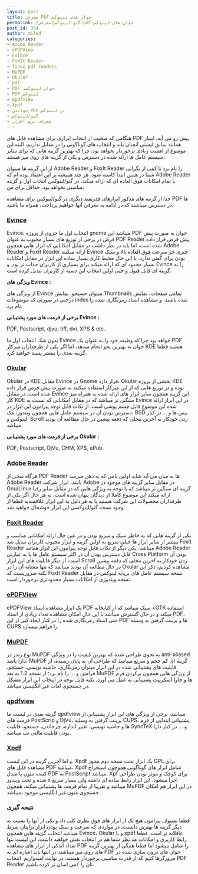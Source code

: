 ```yaml
---
layout: post
title: معرفی PDF خوان های لینوکس
permalink: /گنو-لینوکس/معرفی-pdf-خوان-های-لینوکس
post_id: 354
author: milad
categories: 
- Adobe Reader
- ePDFView
- Evince
- FoxIt Reader
- linux pdf readers
- MuPDF
- Okular
- pdf
- PDF خوان لینوکسی
- PDF لینوکس
- qpdfview
- Xpdf
- خواندن PDF در لینوکس
- گنو/لینوکس
- معرفی نرم افزار
---
```


هنگامی که صحبت از انتخاب ابزاری برای مشاهده فایل های PDF پیش رو می آید، اینبار همانند سابق لیستی آنچنان بلند و انتخاب های گوناگونی را در مقابل نداریم، البته این موضوع از اهمیت زیادی برخوردار نخواهد بود، چرا که بهترین گزینه هایی که برای سایر سیستم عامل ها ارائه شده در دسترس و یکی از گزینه های روی میز هستند.

از این گزینه ها میتوان Adobe Reader و FoxIt Reader را نام برد تا کمی از نگرانی شما در همین ابتدا کاسته شود، هر چند همیشه بر این اعتقاد بوده ام که Adobe Reader با تمام امکانات فوق العاده ای که ارائه میکند، در گنو/لینوکس انتخاب اول و گزینه مناسبی نخواهد بود، حداقل برای من.

جدا از گزینه های مذکور ابزارهای قدرتمند دیگری در گنو/لینوکس برای مشاهده PDF ها در دسترس میباشند که در ادامه به معرفی آنها خواهیم پرداخت، همراه ما باشید.


### [Evince](http://projects.gnome.org/evince/)


Evince، انتخاب اول ما جزوی از پروژه gnome میباشد این PDF خوان به صورت پیش فرض در برخی از توزیع های بسیار محبوب به عنوان PDF Reader پیش فرض قرار داده شده است، اما باید در نظر داشت در مقابل امکاناتی که ابزار هایی همچون Adobe Reader و FoxIt Reader ارائه میکنند Evince چیزی جز سرعت فوق العاده بالا و سبک بودن برای گفتن ندارد، با این حال محیط کاری بسیار ساده این ابزار در مقابل امکانات بسیار محدود ای که ارائه میکند برای بسیاری از کاربران جذاب تر بود ِ و Evince را به گزینه ای قابل قبول و حتی اولین انتخاب این دسته از کاربران تبدیل کرده است.

**ویژگی های Evince :**


از ویژگی های Evince میتوان جستجو، نمایش Thumbnails تمامی صفحات، نمایش درختی در صورتی که موضوعات index شده باشند، و مشاهده اسناد رمزنگاری شده را نام برد.

**برخی از فرمت های مورد پشتیبانی Evince :**


PDF, Postscript, djvu, tiff, dvi. XPS & etc.

بدون شک انتخاب اول ما Evince خواهد بود چرا که وظیفه خود را به عنوان یک PDF خوان به بهترین نحو انجام میدهد، اما اگر یکی از طرفداران میزکار KDE هستید قطعا گزینه بعدی را بیشتر پسند خواهید کرد.


### [Okular](http://okular.kde.org/)


Okular در KDE مقابل Evince در Gnome قرار دارد، Okular بخشی از پروژه KDE بوده و در توزیع هایی که از این میزکار استفاده میکنند به صورت پیش فرض قرار داده شده است، در مقابل Evince این گزینه همچون سایر ابزار های ارائه شده به همراه میز کار KDE سنگین تر میباشد که در مقابل امکاناتی که نسبت به Evince در این ابزار ارائه شده این موضوع قابل چشم پوشی است، از نکات قابل توجه پیرامون این ابزار در دسترس بودن آن در سیستم عامل هایی همچون ویندوز، مک، BSD بیس ها و … در کنار لینوکس و  Scroll زدن خودکار به آخرین محلی که دفعه پیشین در حال مطالعه آن بودید میباشد.

**برخی از فرمت های مورد پشتیبانی Okular :**


PDF, Postscript, DjVu, CHM, XPS, ePub


### [Adobe Reader](http://get.adobe.com/reader/otherversions)


هرگاه سخن از PDF Reader ها به میان می آید شاید اولین نامی که به ذهن میرسد Adobe Reader باشد، ابزار شرکت Adobe در مقابل سایر گزینه های موجود در Gnu/Linux گزینه ای سنگین تر میباشد که با توجه به ویژگی هایی که در مقابل سایر رقبا ارائه میکند این موضوع کاملا از دیدگان پنهان شده است، به هر حال اگر یکی از طرفداران محصولات این شرکت هستید یا به هر دلیل به این ابزار علاقمندید قطعا از وجود نسخه گنو/لینوکسی این ابزار خوشحال خواهید شد.


### [FoxIt Reader](http://www.foxitsoftware.com/downloads/)


یکی از گزینه هایی که به خاطر سبک و سریع بودن و در عین حال ارائه امکاناتی مناسب و بیشتر از سایر ابزار ها خیلی سریع به اولین گزینه و ابزار محبوب کاربران تبدیل شد FoxIt Reader میباشد، یکی دیگر از نکات قابل توجه پیرامون این ابزار همانند Adobe Reader قابل دسترس بودن آن در اکثر سیستم عامل ها یا به عبارتی Cross Platform بودن آن است، از دیگر قابلیت های این ابزار Scroll زدن خودکار به آخرین محلی که دفعه پیشین در حال مطالعه آن بودید میباشد که تنها مشابه آن را در Okular مشاهده کردیم، ذکر این نکته ضروریست که FoxIt Reader نسخه سیستم عامل های برپایه لینوکس در مقابل نسخه ویندوزی از امکانات بسیار محدودتری برخوردار است.


### [ePDFView](http://freecode.com/projects/epdfview)


ePDFView یک ابزار مشاهده اسناد PDF سبک میباشد که از کتابخانه +GTK استفاده میکند و در حال گسترش میباشد با این حال امکان مشاهده تعداد زیادی از اسناد PDF، حتی اسناد رمزنگاری شده را در کنار ایجاد کپی از این PDF ها و پرینت گرفتن به وسیله CUPS را فراهم میسازد.


### [MuPDF](http://www.mupdf.com/)


نوع رندر در MuPDF به نحوی طراحی شده که بهترین کیفیت را در ویژگی anti-aliased دارا باشد، MuPDF گزینه ای کم حجم و سریع میباشد که طراحی آن به پایان رسیده، از قابلیت های پشتیبانی شده در این ابزار میتوان رمزنگاری، حاشیه نویسی، جستجو، فرامتن و … را نام برد؛ از نسخه 1.2 به بعد MuPDF از ویژگی هایی همچون پرکردن فرم ها و جاوا اسکریپت پشتیبانی به عمل می آورد، نکته قابل توجه در انتخاب این ابزار مشکل در جستجوی لغات غیر انگلیسی میباشد.


### [qpdfview](https://launchpad.net/qpdfview)


گزینه بعدی در لیست ما qpdfview میباشد، برخی از ویژگی های این ابزار پشتیبانی از فرمت های PostScrip و DjVu، پرینت گرفتن به وسلیه CUPS، پشتیبانی ابتدایی از فرم ها و حاشیه نویسی، تغییر اندازه، چرخاندن، جستجو، قابلیت SyncTeX و … در کنار دارا بودن قابلیت مالتی تب میباشد.


### [Xpdf](http://www.foolabs.com/xpdf/)


و اما آخرین گزینه در این لیست، Xpdf یک ابزار تحت نسخه دوم مجوز GPL برای مشاهده فایل های PDF میباشد، Xpdf شامل ابزار های گوناگونی هموچون استخراج کننده متون یا مبدل PDF به PostScript میباشد. Xpf برای کوچک و موثر بودن طراحی شده و تحت ویندوز x اجرا میشود، این ابزار رابط ساده ای داشته ولی بسیار سریع میباشد و تقریبا از تمام فرمت ها پشتیبانی میکند، همچون MuPDF در این ابزار هم امکان جستجوی متون غیر انگلیسی موجود نمیباشد.


### نتیجه گیری


قطعا نمیتوان پیرامون هیچ یک از ابزار های فوق نظری کلی داد و یکی از آنها را نسبت به دیگر گزینه ها بهترین دانست، در مواردی که سرعت و سبک بودن ابزار برایتان شرط میباشد انتخاب گزینه هایی همچون Evince، Okular و یا xpdf عاقلانه تر است، قطعا رابط کاربری و امکانات مد نظر شما هم در انتخاب نقش خواهند داشت، این لیست تنها تعداد اندکی از ابزار های مشاهده PDF را شامل میشود اما قطعا همگی از بهترین گزینه های روی میز میباشند در انتها باید اشاره ای به PDF خوان های درون سازی شده در مرورگرها کنیم که از قدرت مناسبی برخوردار هستند، در نهایت امیدواریم  انتخاب PDF Reader تان را کمی اسان تر کرده باشیم.
